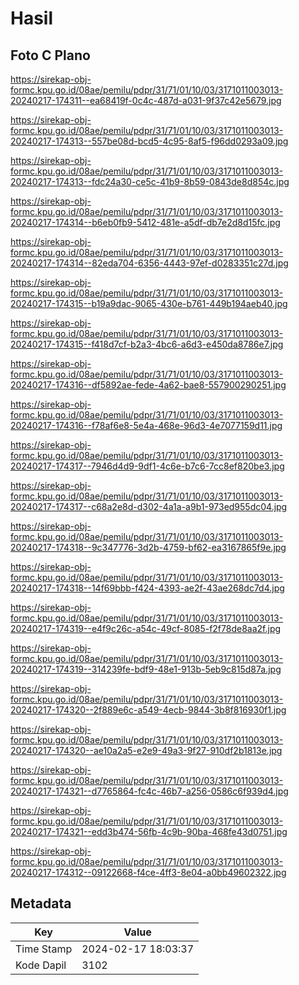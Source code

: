# Hasil

## Foto C Plano

https://sirekap-obj-formc.kpu.go.id/08ae/pemilu/pdpr/31/71/01/10/03/3171011003013-20240217-174311--ea68419f-0c4c-487d-a031-9f37c42e5679.jpg

https://sirekap-obj-formc.kpu.go.id/08ae/pemilu/pdpr/31/71/01/10/03/3171011003013-20240217-174313--557be08d-bcd5-4c95-8af5-f96dd0293a09.jpg

https://sirekap-obj-formc.kpu.go.id/08ae/pemilu/pdpr/31/71/01/10/03/3171011003013-20240217-174313--fdc24a30-ce5c-41b9-8b59-0843de8d854c.jpg

https://sirekap-obj-formc.kpu.go.id/08ae/pemilu/pdpr/31/71/01/10/03/3171011003013-20240217-174314--b6eb0fb9-5412-481e-a5df-db7e2d8d15fc.jpg

https://sirekap-obj-formc.kpu.go.id/08ae/pemilu/pdpr/31/71/01/10/03/3171011003013-20240217-174314--82eda704-6356-4443-97ef-d0283351c27d.jpg

https://sirekap-obj-formc.kpu.go.id/08ae/pemilu/pdpr/31/71/01/10/03/3171011003013-20240217-174315--b19a9dac-9065-430e-b761-449b194aeb40.jpg

https://sirekap-obj-formc.kpu.go.id/08ae/pemilu/pdpr/31/71/01/10/03/3171011003013-20240217-174315--f418d7cf-b2a3-4bc6-a6d3-e450da8786e7.jpg

https://sirekap-obj-formc.kpu.go.id/08ae/pemilu/pdpr/31/71/01/10/03/3171011003013-20240217-174316--df5892ae-fede-4a62-bae8-557900290251.jpg

https://sirekap-obj-formc.kpu.go.id/08ae/pemilu/pdpr/31/71/01/10/03/3171011003013-20240217-174316--f78af6e8-5e4a-468e-96d3-4e7077159d11.jpg

https://sirekap-obj-formc.kpu.go.id/08ae/pemilu/pdpr/31/71/01/10/03/3171011003013-20240217-174317--7946d4d9-9df1-4c6e-b7c6-7cc8ef820be3.jpg

https://sirekap-obj-formc.kpu.go.id/08ae/pemilu/pdpr/31/71/01/10/03/3171011003013-20240217-174317--c68a2e8d-d302-4a1a-a9b1-973ed955dc04.jpg

https://sirekap-obj-formc.kpu.go.id/08ae/pemilu/pdpr/31/71/01/10/03/3171011003013-20240217-174318--9c347776-3d2b-4759-bf62-ea3167865f9e.jpg

https://sirekap-obj-formc.kpu.go.id/08ae/pemilu/pdpr/31/71/01/10/03/3171011003013-20240217-174318--14f69bbb-f424-4393-ae2f-43ae268dc7d4.jpg

https://sirekap-obj-formc.kpu.go.id/08ae/pemilu/pdpr/31/71/01/10/03/3171011003013-20240217-174319--e4f9c26c-a54c-49cf-8085-f2f78de8aa2f.jpg

https://sirekap-obj-formc.kpu.go.id/08ae/pemilu/pdpr/31/71/01/10/03/3171011003013-20240217-174319--314239fe-bdf9-48e1-913b-5eb9c815d87a.jpg

https://sirekap-obj-formc.kpu.go.id/08ae/pemilu/pdpr/31/71/01/10/03/3171011003013-20240217-174320--2f889e6c-a549-4ecb-9844-3b8f816930f1.jpg

https://sirekap-obj-formc.kpu.go.id/08ae/pemilu/pdpr/31/71/01/10/03/3171011003013-20240217-174320--ae10a2a5-e2e9-49a3-9f27-910df2b1813e.jpg

https://sirekap-obj-formc.kpu.go.id/08ae/pemilu/pdpr/31/71/01/10/03/3171011003013-20240217-174321--d7765864-fc4c-46b7-a256-0586c6f939d4.jpg

https://sirekap-obj-formc.kpu.go.id/08ae/pemilu/pdpr/31/71/01/10/03/3171011003013-20240217-174321--edd3b474-56fb-4c9b-90ba-468fe43d0751.jpg

https://sirekap-obj-formc.kpu.go.id/08ae/pemilu/pdpr/31/71/01/10/03/3171011003013-20240217-174312--09122668-f4ce-4ff3-8e04-a0bb49602322.jpg


## Metadata

| Key        | Value               |
| ---------- | ------------------- |
| Time Stamp | 2024-02-17 18:03:37 |
| Kode Dapil | 3102                |



